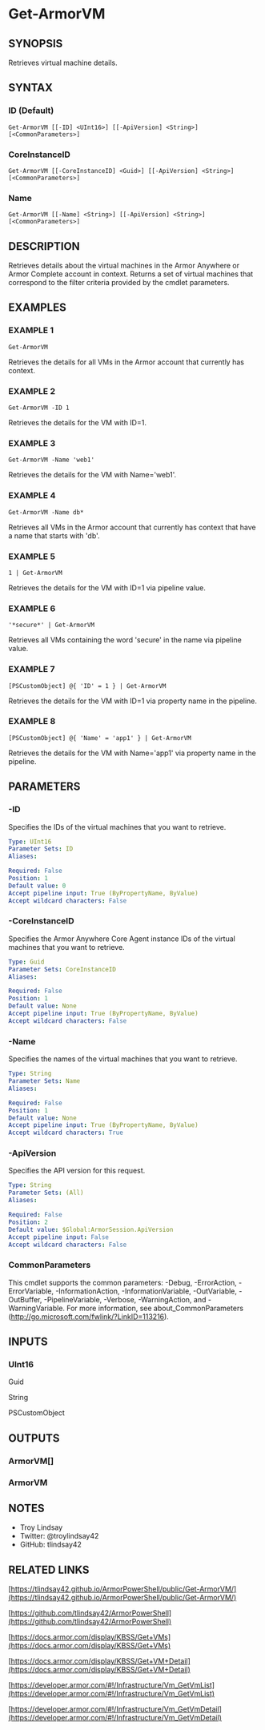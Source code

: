 # Get-ArmorVM

## SYNOPSIS
Retrieves virtual machine details.

## SYNTAX

### ID (Default)
```
Get-ArmorVM [[-ID] <UInt16>] [[-ApiVersion] <String>] [<CommonParameters>]
```

### CoreInstanceID
```
Get-ArmorVM [[-CoreInstanceID] <Guid>] [[-ApiVersion] <String>] [<CommonParameters>]
```

### Name
```
Get-ArmorVM [[-Name] <String>] [[-ApiVersion] <String>] [<CommonParameters>]
```

## DESCRIPTION
Retrieves details about the virtual machines in the Armor Anywhere or Armor
Complete account in context.
Returns a set of virtual machines that correspond
to the filter criteria provided by the cmdlet parameters.

## EXAMPLES

### EXAMPLE 1
```
Get-ArmorVM
```

Retrieves the details for all VMs in the Armor account that currently has
context.

### EXAMPLE 2
```
Get-ArmorVM -ID 1
```

Retrieves the details for the VM with ID=1.

### EXAMPLE 3
```
Get-ArmorVM -Name 'web1'
```

Retrieves the details for the VM with Name='web1'.

### EXAMPLE 4
```
Get-ArmorVM -Name db*
```

Retrieves all VMs in the Armor account that currently has context that have a
name that starts with 'db'.

### EXAMPLE 5
```
1 | Get-ArmorVM
```

Retrieves the details for the VM with ID=1 via pipeline value.

### EXAMPLE 6
```
'*secure*' | Get-ArmorVM
```

Retrieves all VMs containing the word 'secure' in the name via pipeline value.

### EXAMPLE 7
```
[PSCustomObject] @{ 'ID' = 1 } | Get-ArmorVM
```

Retrieves the details for the VM with ID=1 via property name in the pipeline.

### EXAMPLE 8
```
[PSCustomObject] @{ 'Name' = 'app1' } | Get-ArmorVM
```

Retrieves the details for the VM with Name='app1' via property name in the
pipeline.

## PARAMETERS

### -ID
Specifies the IDs of the virtual machines that you want to retrieve.

```yaml
Type: UInt16
Parameter Sets: ID
Aliases:

Required: False
Position: 1
Default value: 0
Accept pipeline input: True (ByPropertyName, ByValue)
Accept wildcard characters: False
```

### -CoreInstanceID
Specifies the Armor Anywhere Core Agent instance IDs of the virtual machines
that you want to retrieve.

```yaml
Type: Guid
Parameter Sets: CoreInstanceID
Aliases:

Required: False
Position: 1
Default value: None
Accept pipeline input: True (ByPropertyName, ByValue)
Accept wildcard characters: False
```

### -Name
Specifies the names of the virtual machines that you want to retrieve.

```yaml
Type: String
Parameter Sets: Name
Aliases:

Required: False
Position: 1
Default value: None
Accept pipeline input: True (ByPropertyName, ByValue)
Accept wildcard characters: True
```

### -ApiVersion
Specifies the API version for this request.

```yaml
Type: String
Parameter Sets: (All)
Aliases:

Required: False
Position: 2
Default value: $Global:ArmorSession.ApiVersion
Accept pipeline input: False
Accept wildcard characters: False
```

### CommonParameters
This cmdlet supports the common parameters: -Debug, -ErrorAction, -ErrorVariable, -InformationAction, -InformationVariable, -OutVariable, -OutBuffer, -PipelineVariable, -Verbose, -WarningAction, and -WarningVariable.
For more information, see about_CommonParameters (http://go.microsoft.com/fwlink/?LinkID=113216).

## INPUTS

### UInt16

Guid

String

PSCustomObject

## OUTPUTS

### ArmorVM[]

### ArmorVM

## NOTES
- Troy Lindsay
- Twitter: @troylindsay42
- GitHub: tlindsay42

## RELATED LINKS

[https://tlindsay42.github.io/ArmorPowerShell/public/Get-ArmorVM/](https://tlindsay42.github.io/ArmorPowerShell/public/Get-ArmorVM/)

[https://github.com/tlindsay42/ArmorPowerShell](https://github.com/tlindsay42/ArmorPowerShell)

[https://docs.armor.com/display/KBSS/Get+VMs](https://docs.armor.com/display/KBSS/Get+VMs)

[https://docs.armor.com/display/KBSS/Get+VM+Detail](https://docs.armor.com/display/KBSS/Get+VM+Detail)

[https://developer.armor.com/#!/Infrastructure/Vm_GetVmList](https://developer.armor.com/#!/Infrastructure/Vm_GetVmList)

[https://developer.armor.com/#!/Infrastructure/Vm_GetVmDetail](https://developer.armor.com/#!/Infrastructure/Vm_GetVmDetail)

